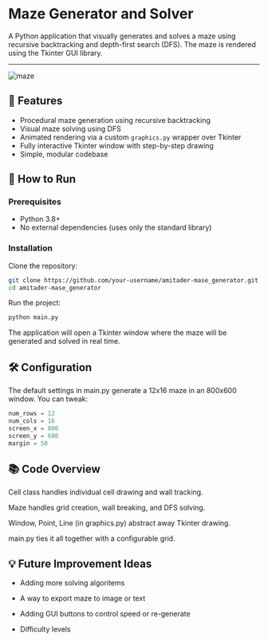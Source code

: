 
# Maze Generator and Solver

A Python application that visually generates and solves a maze using recursive backtracking and depth-first search (DFS). The maze is rendered using the Tkinter GUI library.

---
![maze](https://github.com/user-attachments/assets/23de07ff-251a-4399-a0ee-a3b1ea196100)
## 🧩 Features

- Procedural maze generation using recursive backtracking
- Visual maze solving using DFS
- Animated rendering via a custom `graphics.py` wrapper over Tkinter
- Fully interactive Tkinter window with step-by-step drawing
- Simple, modular codebase

## 🚀 How to Run

### Prerequisites

- Python 3.8+
- No external dependencies (uses only the standard library)

### Installation

Clone the repository:

```bash
git clone https://github.com/your-username/amitader-mase_generator.git
cd amitader-mase_generator
```
Run the project:

```bash
python main.py
```
The application will open a Tkinter window where the maze will be generated and solved in real time.


## 🛠️ Configuration
The default settings in main.py generate a 12x16 maze in an 800x600 window. You can tweak:

```python
num_rows = 12
num_cols = 16
screen_x = 800
screen_y = 600
margin = 50
```

## 📚 Code Overview
Cell class handles individual cell drawing and wall tracking.

Maze handles grid creation, wall breaking, and DFS solving.

Window, Point, Line (in graphics.py) abstract away Tkinter drawing.

main.py ties it all together with a configurable grid.

## 💡 Future Improvement Ideas
* Adding more solving algoritems

* A way to export maze to image or text

* Adding GUI buttons to control speed or re-generate

* Difficulty levels

